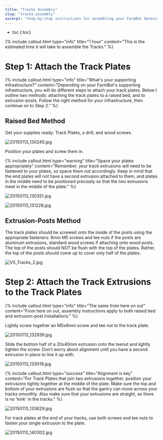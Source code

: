 ```yaml
---
title: "Tracks Assembly"
slug: "tracks-assembly"
excerpt: "Step-by-step instructions for assembling your FarmBot Genesis V0.8 Tracks"
---
```


* toc
{:toc}


{%
include callout.html
type="info"
title="1 hour"
content="This is the estimated time it will take to assemble the Tracks."
%}



# Step 1: Attach the Track Plates



{%
include callout.html
type="info"
title="What's your supporting infrastructure?"
content="Depending on your FarmBot's supporting infrastructure, you will do different steps to attach your track plates. Below I outline two methods: attaching the track plates to a raised bed, and to extrusion-posts. Follow the right method for your infrastructure, then continue on to Step 2."
%}

## Raised Bed Method
Get your supplies ready: Track Plates, a drill, and wood screws.

![20150113_130245.jpg](20150113_130245.jpg)

Position your plates and screw them in.

{%
include callout.html
type="warning"
title="Space your plates appropriately"
content="Remember, your track extrusions will need to be fastened to your plates, so space them out accordingly. Keep in mind that the end plates will not have a second extrusion attached to them, and plates in the middle need to be positioned precisely so that the two extrusions meet in the middle of the plate."
%}



![20150113_130351.jpg](20150113_130351.jpg)



![20150113_131228.jpg](20150113_131228.jpg)

## Extrusion-Posts Method
The track plates should be screwed onto the inside of the posts using the appropriate fasteners: 8mm M5 screws and tee nuts if the posts are aluminum extrusions, standard wood screws if attaching onto wood posts. The top of the posts should NOT be flush with the top of the plates. Rather, the top of the posts should come up to cover only half of the plates.

![V5_Tracks_2.jpg](V5_Tracks_2.jpg)



# Step 2: Attach the Track Extrusions to the Track Plates



{%
include callout.html
type="info"
title="The same from here on out"
content="From here on out, assembly instructions apply to both raised bed and extrusion-post installations."
%}

Lightly screw together an M5x8mm screw and tee nut to the track plate.

![20150113_132939.jpg](20150113_132939.jpg)

Slide the bottom half of a 20x40mm extrusion onto the teenut and lightly tighten the screw. Don't worry about alignment until you have a second extrusion in place to line it up with.

![20150113_133019.jpg](20150113_133019.jpg)



{%
include callout.html
type="success"
title="Alignment is key"
content="For Track Plates that join two extrusions together, position your extrusions tightly together at the middle of the plate. Make sure the top and bottom of your extrusions are flush so that the gantry can move across your tracks smoothly. Also make sure that your extrusions are straight, so there is no 'kink' in the tracks."
%}



![20150113_133629.jpg](20150113_133629.jpg)

For track plates at the end of your tracks, use both screws and tee nuts to fasten your single extrusion to the plate.

![20150113_140302.jpg](20150113_140302.jpg)

